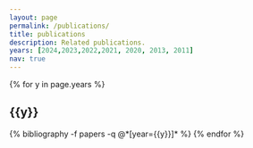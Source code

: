 ```yaml
---
layout: page
permalink: /publications/
title: publications
description: Related publications.
years: [2024,2023,2022,2021, 2020, 2013, 2011]
nav: true
---
```


<div class="publications">

{% for y in page.years %}
  <h2 class="year">{{y}}</h2>
  {% bibliography -f papers -q @*[year={{y}}]* %}
{% endfor %}

</div>
